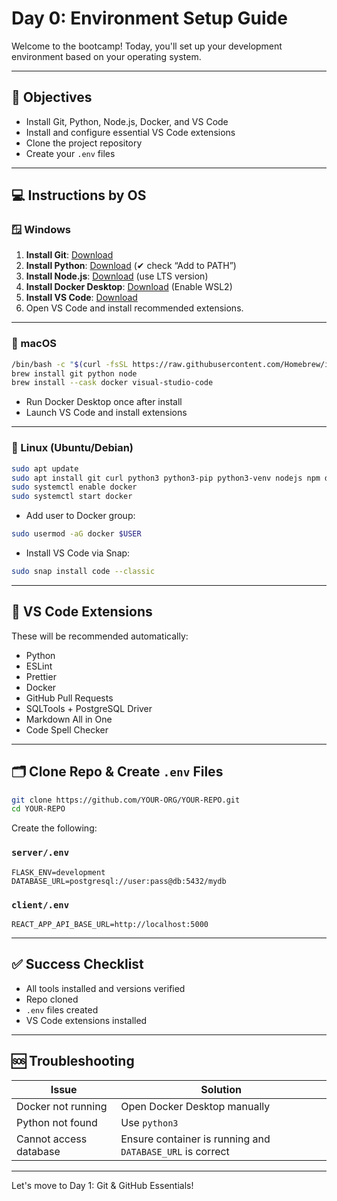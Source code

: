 # Day 0: Environment Setup Guide

Welcome to the bootcamp! Today, you'll set up your development environment based on your operating system.

---

## 🧭 Objectives
- Install Git, Python, Node.js, Docker, and VS Code
- Install and configure essential VS Code extensions
- Clone the project repository
- Create your `.env` files

---

## 💻 Instructions by OS

### 🪟 Windows

1. **Install Git**: [Download](https://git-scm.com/download/win)
2. **Install Python**: [Download](https://www.python.org/downloads/windows/) (✔ check “Add to PATH”)
3. **Install Node.js**: [Download](https://nodejs.org/) (use LTS version)
4. **Install Docker Desktop**: [Download](https://www.docker.com/products/docker-desktop) (Enable WSL2)
5. **Install VS Code**: [Download](https://code.visualstudio.com/)
6. Open VS Code and install recommended extensions.

---

### 🍎 macOS

```bash
/bin/bash -c "$(curl -fsSL https://raw.githubusercontent.com/Homebrew/install/HEAD/install.sh)"
brew install git python node
brew install --cask docker visual-studio-code
```

- Run Docker Desktop once after install
- Launch VS Code and install extensions

---

### 🐧 Linux (Ubuntu/Debian)

```bash
sudo apt update
sudo apt install git curl python3 python3-pip python3-venv nodejs npm docker.io docker-compose -y
sudo systemctl enable docker
sudo systemctl start docker
```

- Add user to Docker group:
```bash
sudo usermod -aG docker $USER
```
- Install VS Code via Snap:
```bash
sudo snap install code --classic
```

---

## 🔌 VS Code Extensions

These will be recommended automatically:
- Python
- ESLint
- Prettier
- Docker
- GitHub Pull Requests
- SQLTools + PostgreSQL Driver
- Markdown All in One
- Code Spell Checker

---

## 🗂️ Clone Repo & Create `.env` Files

```bash
git clone https://github.com/YOUR-ORG/YOUR-REPO.git
cd YOUR-REPO
```

Create the following:

### `server/.env`
```env
FLASK_ENV=development
DATABASE_URL=postgresql://user:pass@db:5432/mydb
```

### `client/.env`
```env
REACT_APP_API_BASE_URL=http://localhost:5000
```

---

## ✅ Success Checklist

- All tools installed and versions verified
- Repo cloned
- `.env` files created
- VS Code extensions installed

---

## 🆘 Troubleshooting

| Issue | Solution |
|-------|----------|
| Docker not running | Open Docker Desktop manually |
| Python not found | Use `python3` |
| Cannot access database | Ensure container is running and `DATABASE_URL` is correct |

---

Let's move to Day 1: Git & GitHub Essentials!
